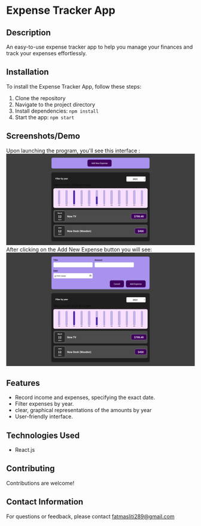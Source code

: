 # Expense Tracker App

## Description

An easy-to-use expense tracker app to help you manage your finances and track your expenses effortlessly.

## Installation

To install the Expense Tracker App, follow these steps:

1. Clone the repository
2. Navigate to the project directory
3. Install dependencies: `npm install`
4. Start the app: `npm start`

## Screenshots/Demo
Upon launching the program, you'll see this interface :
![Screenshot](expensetrackerinitialstatee.png)
After clicking on the Add New Expense button you will see:
![Screenshot](expensetrackerformm.png)

## Features

- Record income and expenses, specifying the exact date.
- Filter expenses by year.
- clear, graphical representations of the amounts by year
- User-friendly interface.

## Technologies Used

- React.js

## Contributing

Contributions are welcome! 

## Contact Information

For questions or feedback, please contact fatmasliti289@gmail.com
